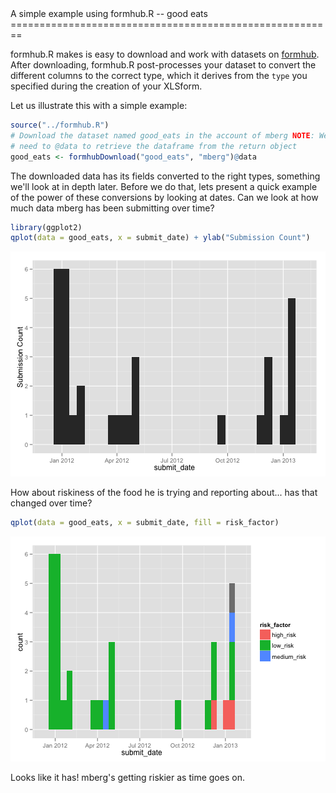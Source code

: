<link href="http://kevinburke.bitbucket.org/markdowncss/markdown.css" rel="stylesheet"></link>
A simple example using formhub.R -- good eats
========================================================

formhub.R makes is easy to download and work with datasets on [formhub](http://formhub.org). After downloading, formhub.R post-processes your dataset to convert the different columns to the correct type, which it derives from the `type` you specified during the creation of your XLSform.

Let us illustrate this with a simple example:



```r
source("../formhub.R")
# Download the dataset named good_eats in the account of mberg NOTE: We
# need to @data to retrieve the dataframe from the return object
good_eats <- formhubDownload("good_eats", "mberg")@data
```




The downloaded data has its fields converted to the right types, something we'll look at in depth later. Before we do that, lets present a quick example of the power of these conversions by looking at dates. Can we look at how much data mberg has been submitting over time?



```r
library(ggplot2)
qplot(data = good_eats, x = submit_date) + ylab("Submission Count")
```

![plot of chunk plot1](figure/plot1.png) 


How about riskiness of the food he is trying and reporting about... has that changed over time?


```r
qplot(data = good_eats, x = submit_date, fill = risk_factor)
```

![plot of chunk plot2](figure/plot2.png) 

Looks like it has! mberg's getting riskier as time goes on.
